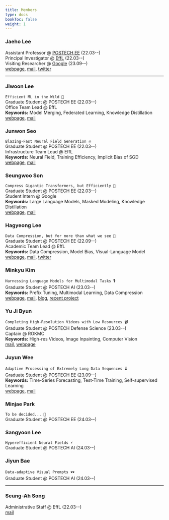 ```yaml
---
title: Members
type: docs
bookToc: false
weight: 1
---
```




### **Jaeho Lee**
Assistant Professor @ [POSTECH EE](https://ee.postech.ac.kr) (22.03--)  
Principal Investigator @ [EffL](https://effl.postech.ac.kr) (22.03--)  
Visiting Researcher @ [Google](https://research.google) (23.09--)  
[webpage](https://jaeho-lee.github.io), [mail](mailto:jaeho.lee@postech.ac.kr), [twitter](https://twitter.com/jaeho_lee_) 

---

### **Jiwoon Lee**
`Efficient ML in the Wild 🐊`  
Graduate Student @ POSTECH EE (22.03--)  
Office Team Lead @ EffL  
**Keywords:** Model Merging, Federated Learning, Knowledge Distillation  
[webpage](/docs/people/member/jiwoon/), [mail](mailto:jwlee9702@postech.ac.kr)  

### **Junwon Seo**
`Blazing-Fast Neural Field Generation 🔥`  
Graduate Student @ POSTECH EE (22.03--)  
Infrastructure Team Lead @ EffL  
**Keywords:** Neural Field, Training Efficiency, Implicit Bias of SGD  
[webpage](/docs/people/member/junwon/), [mail](mailto:junwon.seo@postech.ac.kr)  

### **Seungwoo Son**
`Compress Gigantic Transformers, but Efficiently 🤑`  
Graduate Student @ POSTECH EE (22.03--)  
Student Intern @ Google  
**Keywords:** Large Language Models, Masked Modeling, Knowledge Distillation  
[webpage](https://seungwoo-s.github.io/), [mail](mailto:swson@postech.ac.kr)

### **Hagyeong Lee**
`Data Compression, but for more than what we see 🔮`  
Graduate Student @ POSTECH EE (22.09--)  
Academic Team Lead @ EffL  
**Keywords:** Data Compression, Model Bias, Visual-Language Model  
[webpage](https://hagyeonglee.github.io), [mail](mailto:hagyeonglee@postech.ac.kr), [twitter](https://twitter.com/ha_gyeong_lee)  

### **Minkyu Kim**
`Harnessing Language Models for Multimodal Tasks 🎙️`  
Graduate Student @ POSTECH AI (23.03--)  
**Keywords:** Prefix Tuning, Multimodal Learning, Data Compression  
[webpage](/docs/people/member/minkyu/), [mail](mailto:minkyu.kim@postech.ac.kr), [blog](https://minguinho-zeze.tistory.com), [recent project](https://prefixaac.github.io)  

### **Yu Ji Byun**
`Completing High-Resolution Videos with Low Resources 📹`  
Graduate Student @ POSTECH Defense Science (23.03--)  
Captain @ ROKMC  
**Keywords:** High-res Videos, Image Inpainting, Computer Vision  
[mail](mailto:yujibyun@postech.ac.kr),  [webpage](/docs/people/member/yuji/)

### **Juyun Wee**
`Adaptive Processing of Extremely Long Data Sequences ⏳`  
Graduate Student @ POSTECH EE (23.09--)  
**Keywords:** Time-Series Forecasting, Test-Time Training, Self-supervised Learning  
[webpage](/docs/people/member/juyun/), [mail](mailto:jywee@postech.ac.kr)  


### **Minjae Park**
`To be decided... 🤔`  
Graduate Student @ POSTECH EE (24.03--)  

### **Sangyoon Lee**
`Hyperefficient Neural Fields ⚡️`  
Graduate Student @ POSTECH AI (24.03--)

### **Jiyun Bae**
`Data-adaptive Visual Prompts 🕶️`  
Graduate Student @ POSTECH AI (24.03--)  


---
### **Seung-Ah Song**
Administrative Staff @ EffL (22.03--)  
[mail](mailto:tmddk@postech.ac.kr)
